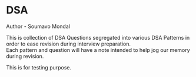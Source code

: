 # DSA
Author - Soumavo Mondal

This is collection of DSA Questions segregated into various DSA Patterns in order to ease revision during interview preparation.</br>
Each pattern and question will have a note intended to help jog our memory during revision.

This is for testing purpose.
